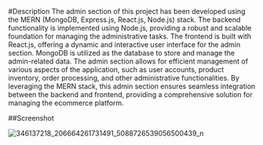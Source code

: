 #Description 
The admin section of this project has been developed using the MERN (MongoDB, Express.js, React.js, Node.js) stack. The backend functionality is implemented using Node.js, providing a robust and scalable foundation for managing the administrative tasks. The frontend is built with React.js, offering a dynamic and interactive user interface for the admin section. MongoDB is utilized as the database to store and manage the admin-related data. The admin section allows for efficient management of various aspects of the application, such as user accounts, product inventory, order processing, and other administrative functionalities. By leveraging the MERN stack, this admin section ensures seamless integration between the backend and frontend, providing a comprehensive solution for managing the ecommerce platform.


##Screenshot

![346137218_206664261731491_5088726539056500439_n](https://github.com/icchigoo/adminapp/assets/79775763/9f01f563-b424-4f29-9ad7-73ffdb234b41)
